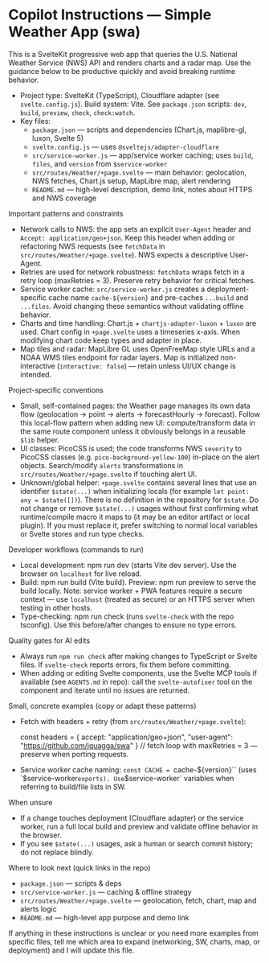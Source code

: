 <!--
Guidance for AI coding agents working on the `swa` (Simple Weather App) repository.
Keep instructions short and specific to this codebase. Avoid generic advice.
-->

# Copilot Instructions — Simple Weather App (swa)

This is a SvelteKit progressive web app that queries the U.S. National Weather Service (NWS) API and renders charts and a radar map. Use the guidance below to be productive quickly and avoid breaking runtime behavior.

- Project type: SvelteKit (TypeScript), Cloudflare adapter (see `svelte.config.js`). Build system: Vite. See `package.json` scripts: `dev`, `build`, `preview`, `check`, `check:watch`.
- Key files:
  - `package.json` — scripts and dependencies (Chart.js, maplibre-gl, luxon, Svelte 5)
  - `svelte.config.js` — uses `@sveltejs/adapter-cloudflare`
  - `src/service-worker.js` — app/service worker caching; uses `build`, `files`, and `version` from `$service-worker`
  - `src/routes/Weather/+page.svelte` — main behavior: geolocation, NWS fetches, Chart.js setup, MapLibre map, alert rendering
  - `README.md` — high-level description, demo link, notes about HTTPS and NWS coverage

Important patterns and constraints
- Network calls to NWS: the app sets an explicit `User-Agent` header and `Accept: application/geo+json`. Keep this header when adding or refactoring NWS requests (see `fetchData` in `src/routes/Weather/+page.svelte`). NWS expects a descriptive User-Agent.
- Retries are used for network robustness: `fetchData` wraps fetch in a retry loop (maxRetries = 3). Preserve retry behavior for critical fetches.
- Service worker cache: `src/service-worker.js` creates a deployment-specific cache name `cache-${version}` and pre-caches `...build` and `...files`. Avoid changing these semantics without validating offline behavior.
- Charts and time handling: Chart.js + `chartjs-adapter-luxon` + `luxon` are used. Chart config in `+page.svelte` uses a timeseries x-axis. When modifying chart code keep types and adapter in place.
- Map tiles and radar: MapLibre GL uses OpenFreeMap style URLs and a NOAA WMS tiles endpoint for radar layers. Map is initialized non-interactive (`interactive: false`) — retain unless UI/UX change is intended.

Project-specific conventions
- Small, self-contained pages: the Weather page manages its own data flow (geolocation → point → alerts → forecastHourly → forecast). Follow this local-flow pattern when adding new UI: compute/transform data in the same route component unless it obviously belongs in a reusable `$lib` helper.
- UI classes: PicoCSS is used; the code transforms NWS `severity` to PicoCSS classes (e.g. `pico-background-yellow-100`) in-place on the alert objects. Search/modify `alerts` transformations in `src/routes/Weather/+page.svelte` if touching alert UI.
- Unknown/global helper: `+page.svelte` contains several lines that use an identifier `$state(...)` when initializing locals (for example `let point: any = $state([])`). There is no definition in the repository for `$state`. Do not change or remove `$state(...)` usages without first confirming what runtime/compile macro it maps to (it may be an editor artifact or local plugin). If you must replace it, prefer switching to normal local variables or Svelte stores and run type checks.

Developer workflows (commands to run)
- Local development: npm run dev (starts Vite dev server). Use the browser on `localhost` for live reload.
- Build: npm run build (Vite build). Preview: npm run preview to serve the build locally. Note: service worker + PWA features require a secure context — use `localhost` (treated as secure) or an HTTPS server when testing in other hosts.
- Type-checking: npm run check (runs `svelte-check` with the repo tsconfig). Use this before/after changes to ensure no type errors.

Quality gates for AI edits
- Always run `npm run check` after making changes to TypeScript or Svelte files. If `svelte-check` reports errors, fix them before committing.
- When adding or editing Svelte components, use the Svelte MCP tools if available (see `AGENTS.md` in repo): call the `svelte-autofixer` tool on the component and iterate until no issues are returned.

Small, concrete examples (copy or adapt these patterns)
- Fetch with headers + retry (from `src/routes/Weather/+page.svelte`):

  const headers = { accept: "application/geo+json", "user-agent": "https://github.com/jquagga/swa" }
  // fetch loop with maxRetries = 3 — preserve when porting requests.

- Service worker cache naming: `const CACHE = `cache-${version}`` (uses `$service-worker` exports). Use `$service-worker` variables when referring to build/file lists in SW.

When unsure
- If a change touches deployment (Cloudflare adapter) or the service worker, run a full local build and preview and validate offline behavior in the browser.
- If you see `$state(...)` usages, ask a human or search commit history; do not replace blindly.

Where to look next (quick links in the repo)
- `package.json` — scripts & deps
- `src/service-worker.js` — caching & offline strategy
- `src/routes/Weather/+page.svelte` — geolocation, fetch, chart, map and alerts logic
- `README.md` — high-level app purpose and demo link

If anything in these instructions is unclear or you need more examples from specific files, tell me which area to expand (networking, SW, charts, map, or deployment) and I will update this file.
